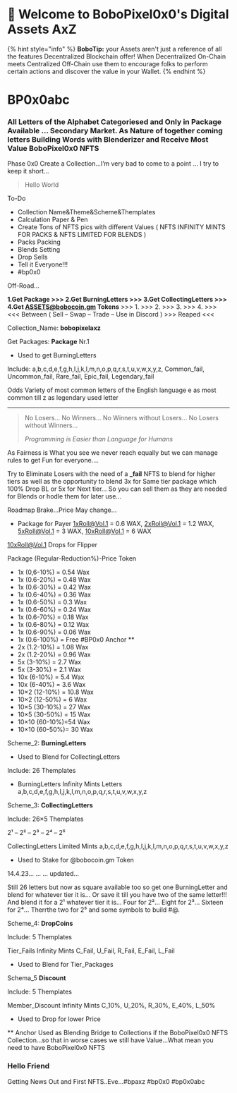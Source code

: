# 👋 Welcome to BoboPixel0x0's Digital Assets AxZ

{% hint style="info" %}
**BoboTip:** your Assets aren't just a reference of all the features Decentralized Blockchain offer! When Decentralized On-Chain meets Centralized Off-Chain use them to encourage folks to perform certain actions and discover the value in your Wallet.
{% endhint %}

# BP0x0abc

### All Letters of the Alphabet Categoriesed and Only in Package Available … Secondary Market. As Nature of together coming letters Building Words with Blenderizer and Receive Most Value BoboPixel0x0 NFTS <a href="#ellen-is-a-multi-disciplinary-digital-creator-who-works-with-fashion-beauty-and-lifestyle-brands" id="ellen-is-a-multi-disciplinary-digital-creator-who-works-with-fashion-beauty-and-lifestyle-brands"></a>

Phase 0x0 Create a Collection…I’m very bad to come to a point … I try to keep it short…

> Hello World

To-Do

* Collection Name\&Theme\&Scheme\&Themplates
* Calculation Paper & Pen
* Create Tons of NFTS pics with different Values ( NFTS INFINITY MINTS FOR PACKS & NFTS LIMITED FOR BLENDS )
* Packs Packing
* Blends Setting
* Drop Sells
* Tell it Everyone!!!
* \#bp0x0

Off-Road…

**1.Get Package >>> 2.Get BurningLetters >>> 3.Get CollectingLetters >>> 4.Get ASSETS@bobocoin.gm Tokens** >>> 1. >>> 2. >>> 3. >>> 4. >>> <<< Between ( Sell – Swap – Trade – Use in Discord ) >>> Reaped <<<

Collection\_Name: **bobopixelaxz**

Get Packages: **Package** Nr.1

* Used to get BurningLetters

Include: a,b,c,d,e,f,g,h,I,j,k,l,m,n,o,p,q,r,s,t,u,v,w,x,y,z, Common\_fail, Uncommon\_fail, Rare\_fail, Epic\_fail, Legendary\_fail

Odds Variety of most common letters of the English language e as most common till z as legendary used letter

***

> No Losers… No Winners… No Winners without Losers… No Losers without Winners…
>
> _Programming is Easier than Language for Humans_

As Fairness is What you see we never reach equally but we can manage rules to get Fun for everyone….

Try to Eliminate Losers with the need of a **\_fail** NFTS to blend for higher tiers as well as the opportunity to blend 3x for Same tier package which 100% Drop BL or 5x for Next tier… So you can sell them as they are needed for Blends or hodle them for later use…

Roadmap Brake…Price May change…

* Package for Payer 1xRoll@Vol.1 = 0.6 WAX, 2xRoll@Vol.1 = 1.2 WAX, 5xRoll@Vol.1 = 3 WAX, 10xRoll@Vol.1 = 6 WAX

10xRoll@Vol.1 Drops for Flipper

Package (Regular-Reduction%)-Price Token

* 1x (0,6-10%) = 0.54 Wax
* 1x (0.6-20%) = 0.48 Wax
* 1x (0.6-30%) = 0.42 Wax
* 1x (0.6-40%) = 0.36 Wax
* 1x (0.6-50%) = 0.3 Wax
* 1x (0.6-60%) = 0.24 Wax
* 1x (0.6-70%) = 0.18 Wax
* 1x (0.6-80%) = 0.12 Wax
* 1x (0.6-90%) = 0.06 Wax
* 1x (0.6-100%) = Free #BP0x0 Anchor \*\*
* 2x (1.2-10%) = 1.08 Wax
* 2x (1.2-20%) = 0.96 Wax
* 5x (3-10%) = 2.7 Wax
* 5x (3-30%) = 2.1 Wax
* 10x (6-10%) = 5.4 Wax
* 10x (6-40%) = 3.6 Wax
* 10×2 (12-10%) = 10.8 Wax
* 10×2 (12-50%) = 6 Wax
* 10×5 (30-10%) = 27 Wax
* 10×5 (30-50%) = 15 Wax
* 10×10 (60-10%)=54 Wax
* 10×10 (60-50%)= 30 Wax

Scheme\_2: **BurningLetters**

* Used to Blend for CollectingLetters

Include: 26 Themplates

* BurningLetters Infinity Mints Letters a,b,c,d,e,f,g,h,I,j,k,l,m,n,o,p,q,r,s,t,u,v,w,x,y,z

Scheme\_3: **CollectingLetters**

Include: 26×5 Themplates

2¹ – 2² – 2³ – 2⁴ – 2⁵

CollectingLetters Limited Mints a,b,c,d,e,f,g,h,I,j,k,l,m,n,o,p,q,r,s,t,u,v,w,x,y,z

* Used to Stake for @bobocoin.gm Token

14.4.23… … … updated…

Still 26 letters but now as square available too so get one BurningLetter and blend for whatever tier it is… Or save it till you have two of the same letter!!! And blend it for a 2¹ whatever tier it is… Four for 2²… Eight for 2³… Sixteen for 2⁴… Therrthe two for 2⁵ and some symbols to build #@.

Scheme\_4: **DropCoins**

Include: 5 Themplates

Tier\_Fails Infinity Mints C\_Fail, U\_Fail, R\_Fail, E\_Fail, L\_Fail

* Used to Blend for Tier\_Packages

Schema\_5 **Discount**

Include: 5 Themplates

Member\_Discount Infinity Mints C\_10%, U\_20%, R\_30%, E\_40%, L\_50%

* Used to Drop for lower Price

\*\* Anchor Used as Blending Bridge to Collections if the BoboPixel0x0 NFTS Collection…so that in worse cases we still have Value…What mean you need to have BoboPixel0x0 NFTS

### Hello Friend

Getting News Out and First NFTS..Eve…#bpaxz #bp0x0 #bp0x0abc

